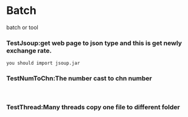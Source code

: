 # Batch
batch or tool

### TestJsoup:get web page to json type and this is get newly exchange  rate.<br/>
    you should import jsoup.jar
### TestNumToChn:The number cast to chn number<br/>
    
### TestThread:Many threads copy one file to different folder<br/>
